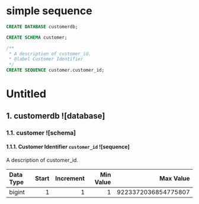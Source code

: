 # simple sequence

```sql
CREATE DATABASE customerdb;

CREATE SCHEMA customer;

/**
 * A description of customer_id.
 * @label Customer Identifier
 */
CREATE SEQUENCE customer.customer_id;
```

# Untitled
## 1. customerdb ![database]

### 1.1. customer ![schema]

#### 1.1.1. Customer Identifier `customer_id` ![sequence]
A description of customer_id.

| Data Type | Start | Increment | Min Value | Max Value |
| :-- | --: | --: | --: | --: |
| bigint | 1 | 1 | 1 | 9223372036854775807 |
